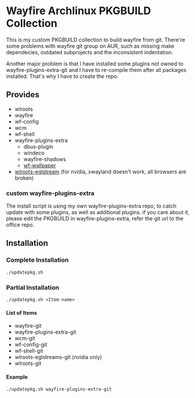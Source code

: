 Wayfire Archlinux PKGBUILD Collection
=====================
This is my custom PKGBUILD collection to build wayfire from git. There're some problems with wayfire git group on AUR, such as missing make dependecies, outdated subprojects and the inconsistent indentation. 

Another major problem is that I have installed some plugins not owned to wayfire-plugins-extra-git and I have to re-compile them after all packages installed. That's why I have to create the repo.

Provides
---------------------
* wlroots
* wayfire
* wf-config
* wcm
* wf-shell
* wayfire-plugins-extra
    * dbus-plugin
    * windeco
    * wayfire-shadows
    * [wf-wallpaper](https://github.com/DankBSD/wf-wallpaper)
* [wlroots-eglstream](https://github.com/danvd/wlroots-eglstreams) (for nvidia, xwayland doesn't work, all browsers are broken)

### custom wayfire-plugins-extra

The install script is using my own wayfire-plugins-extra repo, to catch update with some plugins, as well as additional plugins. if you care about it, please edit the PKGBUILD in wayfire-plugins-extra, refer the git url to the office repo.

Installation
---------------------

### Complete Installation

```bash
./updatepkg.sh
```

### Partial Installation

`./updatepkg.sh <Item-name>`

#### List of Items

* wayfire-git
* wayfire-plugins-extra-git
* wcm-git
* wf-config-git
* wf-shell-git
* wlroots-eglstreams-git (nvidia only)
* wlroots-git

#### Example

```bash
./updatepkg.sh wayfire-plugins-extra-git
```

